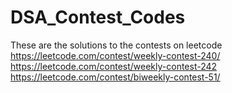 # DSA_Contest_Codes
These are the solutions to the contests on leetcode
https://leetcode.com/contest/weekly-contest-240/
https://leetcode.com/contest/weekly-contest-242
https://leetcode.com/contest/biweekly-contest-51/
